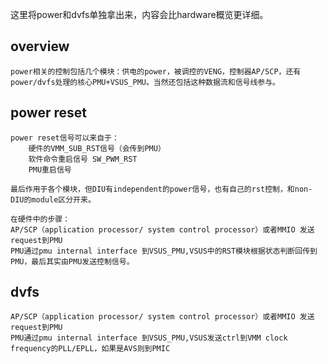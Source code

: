 这里将power和dvfs单独拿出来，内容会比hardware概览更详细。

## overview

    power相关的控制包括几个模块：供电的power，被调控的VENG，控制器AP/SCP，还有power/dvfs处理的核心PMU+VSUS_PMU。当然还包括这种数据流和信号线参与。

## power reset

    power reset信号可以来自于：
        硬件的VMM_SUB_RST信号（会传到PMU）
        软件命令重启信号 SW_PWM_RST
        PMU重启信号

    最后作用于各个模块，但DIU有independent的power信号，也有自己的rst控制，和non-DIU的module区分开来。

    在硬件中的步骤：
    AP/SCP（application processor/ system control processor）或者MMIO 发送request到PMU
    PMU通过pmu internal interface 到VSUS_PMU,VSUS中的RST模块根据状态判断回传到PMU，最后其实由PMU发送控制信号。

## dvfs

    AP/SCP（application processor/ system control processor）或者MMIO 发送request到PMU
    PMU通过pmu internal interface 到VSUS_PMU,VSUS发送ctrl到VMM clock frequency的PLL/EPLL，如果是AVS则到PMIC
    
